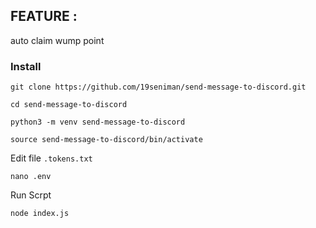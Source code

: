## FEATURE :

 auto claim wump point 


### Install
```
git clone https://github.com/19seniman/send-message-to-discord.git
```
```
cd send-message-to-discord
```
```
python3 -m venv send-message-to-discord
```
```
source send-message-to-discord/bin/activate
```
Edit file `.tokens.txt` 
```
nano .env
```
Run Scrpt
```
node index.js
```







